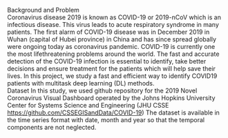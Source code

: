 Background and Problem  
Coronavirus disease 2019 is known as COVID-19 or 2019-nCoV which is an infectious disease. This virus leads to acute respiratory syndrome in many patients. The first alarm of COVID-19 disease was in December 2019 in Wuhan (capital of Hubei province) in China and has since spread globally were ongoing today as coronavirus pandemic. COVID-19 is currently one the most lifethreatening problems around the world. The fast and accurate detection of the COVID-19 infection is essential to identify, take better decisions and ensure treatment for the patients which will help save their lives. In this project, we study a fast and efficient way to identify COVID19 patients with multitask deep learning (DL) methods.   
Dataset 
In this study, we used github repository for the 2019 Novel Coronavirus Visual Dashboard operated by the Johns Hopkins University Center for Systems Science and Engineering (JHU CSSE https://github.com/CSSEGISandData/COVID-19) The dataset is available in the time series format with date, month and year so that the temporal components are not neglected. 
